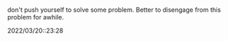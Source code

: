 # 
don't push yourself to solve some problem. Better to disengage from this problem for awhile.


2022/03/20::23:28